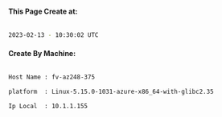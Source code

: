 
   
#### This Page Create at:

```bash

2023-02-13 - 10:30:02 UTC

```

#### Create By Machine:

```bash

Host Name : fv-az248-375

platform  : Linux-5.15.0-1031-azure-x86_64-with-glibc2.35

Ip Local  : 10.1.1.155

```

